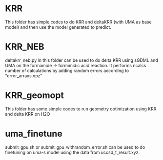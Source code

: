 # KRR

This folder has simple codes to do KRR and deltaKRR (with UMA as base model) and then use the model generated to predict.

# KRR_NEB

deltakrr_neb.py in this folder can be used to do delta KRR using sGDML and UMA on the formamide -> formimidic acid reaction. It performs ncalcs number of calculations by adding random errors according to "error_arrays.npz"

# KRR_geomopt

This folder has some simple codes to run geometry optimization using KRR and delta KRR on H2O

# uma_finetune

submit_gpu.sh or submit_gpu_withrandom_error.sh can be used to do finetuning on uma-s model using the data from uccsd_t_result.xyz. 
